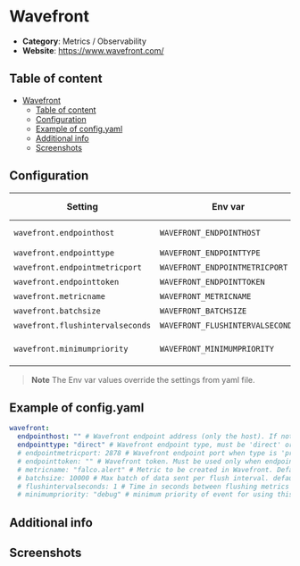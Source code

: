 # Wavefront

- **Category**: Metrics / Observability
- **Website**: https://www.wavefront.com/

## Table of content

- [Wavefront](#wavefront)
  - [Table of content](#table-of-content)
  - [Configuration](#configuration)
  - [Example of config.yaml](#example-of-configyaml)
  - [Additional info](#additional-info)
  - [Screenshots](#screenshots)

## Configuration

| Setting                          | Env var                          | Default value    | Description                                                                                                                         |
| -------------------------------- | -------------------------------- | ---------------- | ----------------------------------------------------------------------------------------------------------------------------------- |
| `wavefront.endpointhost`         | `WAVEFRONT_ENDPOINTHOST`         |                  | Wavefront endpoint address (only the host). If not empty, with endpointhost, Wavefront output is **enabled**                        |
| `wavefront.endpointtype`         | `WAVEFRONT_ENDPOINTTYPE`         | `direct`         | Wavefront endpoint type, must be `direct` or `proxy`                                                                                |
| `wavefront.endpointmetricport`   | `WAVEFRONT_ENDPOINTMETRICPORT`   | `2878`           | Wavefront endpoint port when type is `proxy`                                                                                        |
| `wavefront.endpointtoken`        | `WAVEFRONT_ENDPOINTTOKEN`        |                  | Wavefront token. Must be used only when endpointtype is `direct`                                                                    |
| `wavefront.metricname`           | `WAVEFRONT_METRICNAME`           | `falco.alert`    | Metric to be created in Wavefront                                                                                                   |
| `wavefront.batchsize`            | `WAVEFRONT_BATCHSIZE`            | `10000`          | Max batch of data sent per flush interval. Used only in `direct` mode                                                               |
| `wavefront.flushintervalseconds` | `WAVEFRONT_FLUSHINTERVALSECONDS` | `1`              | Time in seconds between flushing metrics to Wavefront                                                                               |
| `wavefront.minimumpriority`      | `WAVEFRONT_MINIMUMPRIORITY`      | `""` (= `debug`) | Minimum priority of event for using this output, order is `emergency,alert,critical,error,warning,notice,informational,debug or ""` |

> **Note**
The Env var values override the settings from yaml file.

## Example of config.yaml

```yaml
wavefront:
  endpointhost: "" # Wavefront endpoint address (only the host). If not empty, with endpointhost, Wavefront output is enabled
  endpointtype: "direct" # Wavefront endpoint type, must be 'direct' or 'proxy'
  # endpointmetricport: 2878 # Wavefront endpoint port when type is 'proxy'
  # endpointtoken: "" # Wavefront token. Must be used only when endpointtype is 'direct'
  # metricname: "falco.alert" # Metric to be created in Wavefront. Defaults to falco.alert
  # batchsize: 10000 # Max batch of data sent per flush interval. defaults to 10,000. Used only in direct mode
  # flushintervalseconds: 1 # Time in seconds between flushing metrics to Wavefront. Defaults to 1s
  # minimumpriority: "debug" # minimum priority of event for using this output, order is emergency|alert|critical|error|warning|notice|informational|debug or "" (default)
```

## Additional info

## Screenshots
